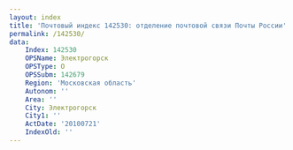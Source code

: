 ```yaml
---
layout: index
title: 'Почтовый индекс 142530: отделение почтовой связи Почты России'
permalink: /142530/
data:
    Index: 142530
    OPSName: Электрогорск
    OPSType: О
    OPSSubm: 142679
    Region: 'Московская область'
    Autonom: ''
    Area: ''
    City: Электрогорск
    City1: ''
    ActDate: '20100721'
    IndexOld: ''
---
```

